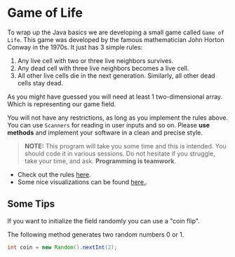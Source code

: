 # Game of Life

To wrap up the Java basics we are developing a small game called `Game of Life`. This game was developed by the famous mathematician John Horton Conway in the 1970s. It just has 3 simple rules:

1. Any live cell with two or three live neighbors survives.
2. Any dead cell with three live neighbors becomes a live cell.
3. All other live cells die in the next generation. Similarly, all other dead cells stay dead.

As you might have guessed you will need at least 1 two-dimensional array. Which is representing our game field.

You will not have any restrictions, as long as you implement the rules above. You can use `Scanners` for reading in user inputs and so on. Please **use methods** and implement your software in a clean and precise style.

>**NOTE:** This program will take you some time and this is intended. You should code it in various sessions. Do not hesitate if you struggle, take your time, and ask. **Programming is teamwork**.

* Check out the rules [here](https://de.wikipedia.org/wiki/Conways_Spiel_des_Lebens).
* Some nice visualizations can be found [here.](https://en.wikipedia.org/wiki/Conway%27s_Game_of_Life).

## Some Tips
If you want to initialize the field randomly you can use a "coin flip".

The following method generates two random numbers 0 or 1.

~~~java
int coin = new Random().nextInt(2);
~~~
